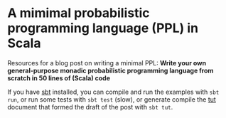 # A mimimal probabilistic programming language (PPL) in Scala

Resources for a blog post on writing a minimal PPL: **Write your own general-purpose monadic probabilistic programming language from scratch in 50 lines of (Scala) code**

If you have [sbt](https://www.scala-sbt.org/) installed, you can compile and run the examples with `sbt run`, or run some tests with `sbt test` (slow), or generate compile the [tut](http://tpolecat.github.io/tut/) document that formed the draft of the post with `sbt tut`.

